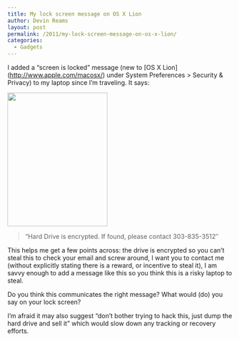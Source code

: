```yaml
---
title: My lock screen message on OS X Lion
author: Devin Reams
layout: post
permalink: /2011/my-lock-screen-message-on-os-x-lion/
categories:
  - Gadgets
---
```

I added a &#8220;screen is locked&#8221; message (new to \[OS X Lion\](http://www.apple.com/macosx/) under System Preferences > Security &#038; Privacy) to my laptop since I&#8217;m traveling. It says:

<a href="https://devin.reams.me/2011/my-lock-screen-message-on-os-x-lion/photo-8/" rel="attachment wp-att-2168"><img src="https://devin.reams.me/wp/wp-content/uploads/2011/08/photo1-e1313683185890-224x300.jpg" alt="" title="OS X Lion &quot;locked screen&quot; message" width="224" height="300" class="aligncenter size-medium wp-image-2168" /></a>

> &#8220;Hard Drive is encrypted. If found, please contact 303-835-3512&#8243;

This helps me get a few points across: the drive is encrypted so you can&#8217;t steal this to check your email and screw around, I want you to contact me (without explicitly stating there is a reward, or incentive to steal it), I am savvy enough to add a message like this so you think this is a risky laptop to steal.

Do you think this communicates the right message? What would (do) you say on your lock screen?

I&#8217;m afraid it may also suggest &#8220;don&#8217;t bother trying to hack this, just dump the hard drive and sell it&#8221; which would slow down any tracking or recovery efforts.